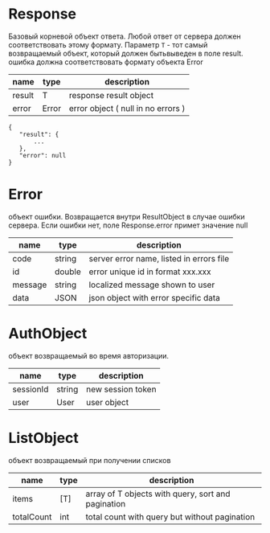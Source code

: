# Response<T>

Базовый корневой объект ответа. Любой ответ от сервера должен соответствовать этому формату. Параметр `T` - тот самый возвращаемый объект, который должен бытьвыведен в поле result. 
ошибка должна соответствовать формату объекта Error

| name  | type  | description |
| ------ | ------ | ------ |
| result | T | response result object |
| error | Error | error object ( null in no errors ) |

```
{
   "result": {
       ...
   },
   "error": null
}
```

# Error

объект ошибки. Возвращается внутри ResultObject в случае ошибки сервера. Если ошибки нет, поле Response.error примет значение null

| name  | type  | description |
| ------ | ------ | ------ |
| code | string | server error name, listed in errors file |
| id | double | error unique id in format xxx.xxx |
| message | string | localized message shown to user |
| data | JSON | json object with error specific data |


# AuthObject

объект возвращаемый во время авторизации. 

| name  | type  | description |
| ------ | ------ | ------ |
| sessionId | string | new session token |
| user | User | user object |


# ListObject<T>

объект возвращаемый при получении списков

| name | type | description |
| ---- | ---- | ---- |
| items | [T] | array of T objects with query, sort and pagination |
| totalCount | int | total count with query but without pagination |







































